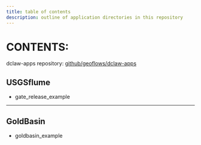 ```yaml
---
title: table of contents
description: outline of application directories in this repository
---
```


# CONTENTS:

dclaw-apps repository: [github/geoflows/dclaw-apps](https://github.com/geoflows/dclaw-apps)


## USGSflume

* gate_release_example


---
## GoldBasin

* goldbasin_example